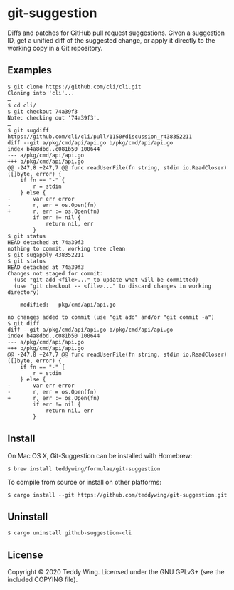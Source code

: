 git-suggestion
==============

Diffs and patches for GitHub pull request suggestions. Given a suggestion ID,
get a unified diff of the suggested change, or apply it directly to the working
copy in a Git repository.


## Examples

	$ git clone https://github.com/cli/cli.git
	Cloning into 'cli'...
	…
	$ cd cli/
	$ git checkout 74a39f3
	Note: checking out '74a39f3'.
	…
	$ git sugdiff https://github.com/cli/cli/pull/1150#discussion_r438352211
	diff --git a/pkg/cmd/api/api.go b/pkg/cmd/api/api.go
	index b4a8dbd..c081b50 100644
	--- a/pkg/cmd/api/api.go
	+++ b/pkg/cmd/api/api.go
	@@ -247,8 +247,7 @@ func readUserFile(fn string, stdin io.ReadCloser) ([]byte, error) {
		if fn == "-" {
			r = stdin
		} else {
	-		var err error
	-		r, err = os.Open(fn)
	+		r, err := os.Open(fn)
			if err != nil {
				return nil, err
			}
	$ git status
	HEAD detached at 74a39f3
	nothing to commit, working tree clean
	$ git sugapply 438352211
	$ git status
	HEAD detached at 74a39f3
	Changes not staged for commit:
	  (use "git add <file>..." to update what will be committed)
	  (use "git checkout -- <file>..." to discard changes in working directory)

		modified:   pkg/cmd/api/api.go

	no changes added to commit (use "git add" and/or "git commit -a")
	$ git diff
	diff --git a/pkg/cmd/api/api.go b/pkg/cmd/api/api.go
	index b4a8dbd..c081b50 100644
	--- a/pkg/cmd/api/api.go
	+++ b/pkg/cmd/api/api.go
	@@ -247,8 +247,7 @@ func readUserFile(fn string, stdin io.ReadCloser) ([]byte, error) {
		if fn == "-" {
			r = stdin
		} else {
	-		var err error
	-		r, err = os.Open(fn)
	+		r, err := os.Open(fn)
			if err != nil {
				return nil, err
			}


## Install
On Mac OS X, Git-Suggestion can be installed with Homebrew:

	$ brew install teddywing/formulae/git-suggestion

To compile from source or install on other platforms:

	$ cargo install --git https://github.com/teddywing/git-suggestion.git


## Uninstall

	$ cargo uninstall github-suggestion-cli


## License
Copyright © 2020 Teddy Wing. Licensed under the GNU GPLv3+ (see the included
COPYING file).
